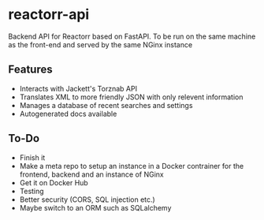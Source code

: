 # reactorr-api
Backend API for Reactorr based on FastAPI. To be run on the same machine as the front-end and served by the same NGinx instance

## Features
- Interacts with Jackett's Torznab API
- Translates XML to more friendly JSON with only relevent information
- Manages a database of recent searches and settings
- Autogenerated docs available

## To-Do
- Finish it
- Make a meta repo to setup an instance in a Docker contrainer for the frontend, backend and an instance of NGinx
- Get it on Docker Hub
- Testing
- Better security (CORS, SQL injection etc.)
- Maybe switch to an ORM such as SQLalchemy
